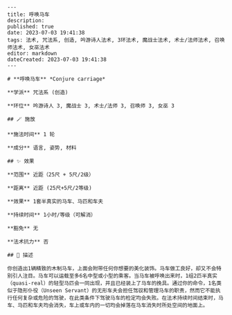 
    ---
    title: 呼唤马车
    description: 
    published: true
    date: 2023-07-03 19:41:38
    tags: 法术, 咒法系, 创造, 吟游诗人法术, 3环法术, 魔战士法术, 术士/法师法术, 召唤师法术, 女巫法术
    editor: markdown
    dateCreated: 2023-07-03 19:41:38
    ---

    # **呼唤马车** *Conjure carriage*

    **学派** 咒法系 (创造) 

    **环位** 吟游诗人 3, 魔战士 3, 术士/法师 3, 召唤师 3, 女巫 3

    ## 🪄 施放

    **施法时间** 1 轮

    **成分** 语言, 姿势, 材料

    ## ✨ 效果  

    **范围** 近距（25尺 + 5尺/2级）

    **距离** 近距 (25尺+5尺/2等级) 

    **效果** 1套半真实的马车、马匹和车夫 

    **持续时间** 1小时/等级（可解消） 

    **豁免** 无

    **法术抗力** 否

    ## 📖 描述

    你创造出1辆精致的木制马车，上面会附带任何你想要的美化装饰。马车做工良好，却又不会特别引人注目。马车可以运载至多6名中型或小型的乘客。当马车被呼唤出来时，1组2匹半真实（quasi-real）的轻型马匹会一同出现，并且已经装上了马车的挽具。通过你的命令，1名类似于隐形仆役（Unseen Servant）的无形车夫会担任驾驭和管理马车的职责，然而它不能执行任何复杂或危险的驾驶，在此类条件下驾驶马车的检定均会失败。在法术持续时间结束时，马车、马匹和车夫均会消失，车上或车内的一切均会掉落在马车消失时所处空间的地面上。
    